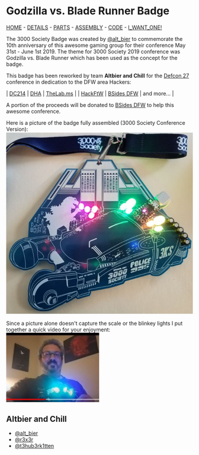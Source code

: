 # Godzilla vs. Blade Runner Badge

[HOME](/) - [DETAILS](3kbadge_details.md) - [PARTS](3kbadge_components.md) - [ASSEMBLY](3kbadge_assembly.md) - [CODE](3kbadge_code.md) - [I_WANT_ONE!](3kbadge_i_want_one.md)

The 3000 Society Badge was created by [@alt_bier](https://twitter.com/alt_bier) to commemorate the 10th anniversary of this awesome gaming group for their conference May 31st - June 1st 2019.
The theme for 3000 Society 2019 conference was Godzilla vs. Blade Runner which has been used as the concept for the badge.

This badge has been reworked by team **Altbier and Chill** for the [Defcon 27](https://www.defcon.org/html/defcon-27/dc-27-index.html) conference in dedication to the DFW area Hackers:

| <A HREF="http://dc214.org/">DC214</A> | <A HREF="https://www.dallashackers.com/">DHA</A> | <A HREF="https://thelab.ms/">TheLab.ms</A> |
| <A HREF="https://www.meetup.com/HackFtW/">HackFtW</A> | <A HREF="http://www.bsidesdfw.com//">BSides DFW</A> | and more... |

A portion of the proceeds will be donated to [BSides DFW](http://www.bsidesdfw.com/) to help this awesome conference.

Here is a picture of the badge fully assembled (3000 Society Conference Version):
![3kbadge](3kbadge.JPG)

Since a picture alone doesn't capture the scale or the blinkey lights I put together a quick video for your enjoyment:
[![Badge Video](video_thumb.JPG)](https://youtu.be/W0jq3bSK5AE)

## Altbier and Chill

* [@alt_bier](https://twitter.com/alt_bier)
* [@r3x3r](https://twitter.com/r3x3r)
* [@t3hub3rk1tten](https://twitter.com/t3hub3rk1tten)
